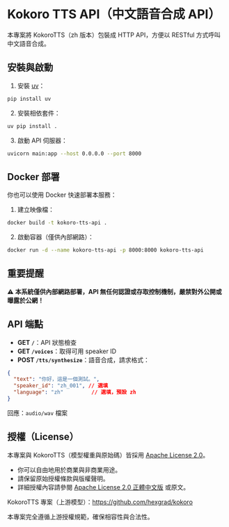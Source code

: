 # Kokoro TTS API（中文語音合成 API）

本專案將 KokoroTTS（zh 版本）包裝成 HTTP API，方便以 RESTful 方式呼叫中文語音合成。

## 安裝與啟動

1. 安裝 [uv](https://github.com/astral-sh/uv)：
```bash
pip install uv
```
2. 安裝相依套件：
```bash
uv pip install .
```
3. 啟動 API 伺服器：
```bash
uvicorn main:app --host 0.0.0.0 --port 8000
```

## Docker 部署

你也可以使用 Docker 快速部署本服務：

1. 建立映像檔：
```bash
docker build -t kokoro-tts-api .
```
2. 啟動容器（僅供內部網路）：
```bash
docker run -d --name kokoro-tts-api -p 8000:8000 kokoro-tts-api
```

## 重要提醒

⚠️ **本系統僅供內部網路部署，API 無任何認證或存取控制機制，嚴禁對外公開或曝露於公網！**

## API 端點

* **GET `/`**：API 狀態檢查
* **GET `/voices`**：取得可用 speaker ID
* **POST `/tts/synthesize`**：語音合成，請求格式：
```json
{
  "text": "你好，這是一個測試。",
  "speaker_id": "zh_001", // 選填
  "language": "zh"         // 選填，預設 zh
}
```
回應：`audio/wav` 檔案

## 授權（License）

本專案與 KokoroTTS（模型權重與原始碼）皆採用 [Apache License 2.0](https://www.apache.org/licenses/LICENSE-2.0)。

- 你可以自由地用於商業與非商業用途。
- 請保留原始授權條款與版權聲明。
- 詳細授權內容請參閱 [Apache License 2.0 正體中文版](https://www.apache.org/licenses/LICENSE-2.0) 或原文。

KokoroTTS 專案（上游模型）：https://github.com/hexgrad/kokoro

本專案完全遵循上游授權規範，確保相容性與合法性。
